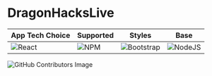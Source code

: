 # DragonHacksLive

| **App Tech Choice** | **Supported** | **Styles** | **Base** |
| --- | --- | --- | --- |
| ![React](https://img.shields.io/badge/react-%2320232a.svg?style=for-the-badge&logo=react&logoColor=%2361DAFB) | ![NPM](https://img.shields.io/badge/NPM-%23000000.svg?style=for-the-badge&logo=npm&logoColor=white) | ![Bootstrap](https://img.shields.io/badge/bootstrap-%23563D7C.svg?style=for-the-badge&logo=bootstrap&logoColor=white) | ![NodeJS](https://img.shields.io/badge/node.js-6DA55F?style=for-the-badge&logo=node.js&logoColor=white) |

![GitHub Contributors Image](https://contrib.rocks/image?repo=PetarRan/DragonHacksLive)

